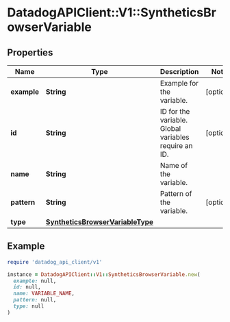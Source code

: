 # DatadogAPIClient::V1::SyntheticsBrowserVariable

## Properties

| Name        | Type                                                                  | Description                                          | Notes      |
| ----------- | --------------------------------------------------------------------- | ---------------------------------------------------- | ---------- |
| **example** | **String**                                                            | Example for the variable.                            | [optional] |
| **id**      | **String**                                                            | ID for the variable. Global variables require an ID. | [optional] |
| **name**    | **String**                                                            | Name of the variable.                                |            |
| **pattern** | **String**                                                            | Pattern of the variable.                             | [optional] |
| **type**    | [**SyntheticsBrowserVariableType**](SyntheticsBrowserVariableType.md) |                                                      |            |

## Example

```ruby
require 'datadog_api_client/v1'

instance = DatadogAPIClient::V1::SyntheticsBrowserVariable.new(
  example: null,
  id: null,
  name: VARIABLE_NAME,
  pattern: null,
  type: null
)
```

